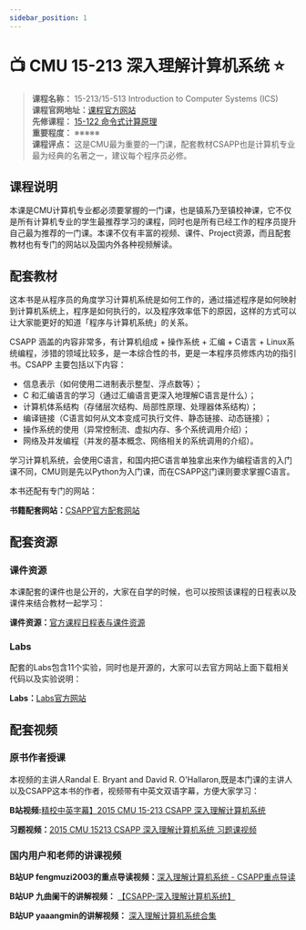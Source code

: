 ```yaml
---
sidebar_position: 1
---
```


# 📺 CMU 15-213 深入理解计算机系统 ⭐️

>**课程名称：** 15-213/15-513 Introduction to Computer Systems (ICS)    
**课程官网地址：**[课程官方网站](https://www.cs.cmu.edu/~213/)    
**先修课程：** [15-122 命令式计算原理](https://hackway.org/docs/cs/freshman/datastructure/cs15122)     
**重要程度：** ※※※※※  
**课程评点：** 这是CMU最为重要的一门课，配套教材CSAPP也是计算机专业最为经典的名著之一，建议每个程序员必修。  


## 课程说明
本课是CMU计算机专业都必须要掌握的一门课，也是镇系乃至镇校神课，它不仅是所有计算机专业的学生最推荐学习的课程，同时也是所有已经工作的程序员提升自己最为推荐的一门课。本课不仅有丰富的视频、课件、Project资源，而且配套教材也有专门的网站以及国内外各种视频解读。

## 配套教材
这本书是从程序员的角度学习计算机系统是如何工作的，通过描述程序是如何映射到计算机系统上，程序是如何执行的，以及程序效率低下的原因，这样的方式可以让大家能更好的知道「程序与计算机系统」的关系。

CSAPP 涵盖的内容非常多，有计算机组成 + 操作系统 + 汇编 + C语言 + Linux系统编程，涉猎的领域比较多，是一本综合性的书，更是一本程序员修炼内功的指引书。CSAPP 主要包括以下内容：

- 信息表示（如何使用二进制表示整型、浮点数等）；
- C 和汇编语言的学习（通过汇编语言更深入地理解C语言是什么）；
- 计算机体系结构（存储层次结构、局部性原理、处理器体系结构）；
- 编译链接（C语言如何从文本变成可执行文件、静态链接、动态链接）；
- 操作系统的使用（异常控制流、虚拟内存、多个系统调用介绍）；
- 网络及并发编程（并发的基本概念、网络相关的系统调用的介绍）。

<Book img="https://hackweek-1251009918.cos.ap-shanghai.myqcloud.com/hackway/cs/s29195878.jpg" url="https://item.jd.com/12006637.html" title="深入理解计算机系统（原书第3版）"></Book>

学习计算机系统，会使用C语言，和国内把C语言单独拿出来作为编程语言的入门课不同，CMU则是先以Python为入门课，而在CSAPP这门课则要求掌握C语言。

<Book img="https://hackweek-1251009918.cos.ap-shanghai.myqcloud.com/hackway/cs/s1106934.jpg" url="https://item.jd.com/12746692.html" title="C程序设计语言（第2版新版典藏版）"></Book>

本书还配有专门的网站：

**书籍配套网站：**[CSAPP官方配套网站](http://csapp.cs.cmu.edu/)

## 配套资源
### 课件资源
本课配套的课件也是公开的，大家在自学的时候，也可以按照该课程的日程表以及课件来结合教材一起学习：

**课件资源：**[官方课程日程表与课件资源](https://www.cs.cmu.edu/~213/schedule.html)

### Labs
配套的Labs包含11个实验，同时也是开源的，大家可以去官方网站上面下载相关代码以及实验说明：

**Labs：**[Labs官方网站](http://csapp.cs.cmu.edu/3e/labs.html)

## 配套视频
### 原书作者授课
本视频的主讲人Randal E. Bryant and David R. O'Hallaron,既是本门课的主讲人以及CSAPP这本书的作者，视频带有中英文双语字幕，方便大家学习：

**B站视频:**[精校中英字幕】2015 CMU 15-213 CSAPP 深入理解计算机系统](https://www.bilibili.com/video/BV1iW411d7hd)

**习题视频：**[2015 CMU 15213 CSAPP 深入理解计算机系统 习题课视频](https://www.bilibili.com/video/BV1yy4y117YN)

### 国内用户和老师的讲课视频
**B站UP fengmuzi2003的重点导读视频：**[深入理解计算机系统 - CSAPP重点导读](https://www.bilibili.com/video/BV1RK4y1R7Kf)

**B站UP 九曲阑干的讲解视频：** [【CSAPP-深入理解计算机系统】](https://www.bilibili.com/video/BV1cD4y1D7uR)

**B站UP yaaangmin的讲解视频：** [深入理解计算机系统合集](https://www.bilibili.com/video/BV17K4y1N7Q2)






